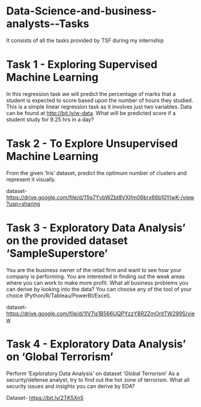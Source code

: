 # Data-Science-and-business-analysts--Tasks
It consists of all the tasks provided by TSF during my internship


# Task 1 - Exploring Supervised Machine Learning
In this regression task we will predict the percentage of marks that a student is expected to score based upon the number of hours they studied.
This is a simple linear regression task as it involves just two variables. Data can be found at http://bit.ly/w-data.
What will be predicted score if a student study for 9.25 hrs in a day? 

# Task 2 - To Explore Unsupervised Machine Learning
From the given ‘Iris’ dataset, predict the optimum number of clusters and represent it visually.

dataset- https://drive.google.com/file/d/11Iq7YvbWZbt8VXjfm06brx66b10YiwK-/view?usp=sharing

# Task 3 - Exploratory Data Analysis’ on the provided dataset ‘SampleSuperstore’
You are the business owner of the retail firm and want to see how your company is performing. You are interested in finding out the weak areas where you can work to make more profit. What all business problems you can derive by looking into the data? You can choose any of the tool of your choice (Python/R/Tableau/PowerBI/Excel).

dataset-https://drive.google.com/file/d/1lV7is1B566UQPYzzY8R2ZmOritTW299S/view

# Task 4 - Exploratory Data Analysis’ on  ‘Global Terrorism’
Perform ‘Exploratory Data Analysis’ on dataset ‘Global Terrorism’
 As a security/defense analyst, try to find out the hot zone of terrorism.
 What all security issues and insights you can derive by EDA?

Dataset- https://bit.ly/2TK5Xn5
